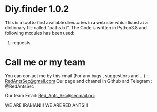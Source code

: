 # Diy.finder 1.0.2
This is a tool to find available directories in a web site which listed at a dictionary file called "paths.txt".
The Code is written in Python3.8 and following modules has been 
used:
1) requests
# Call me or my team
You can contact me by this email (For any bugs , suggestions and ...) : RedAntsSec@gmail.com
Our page and channel in Github and Telegram : @RedAntsSec

Our team Email: Red_Ants_Sec@secmail.pro

WE ARE IRANIAN!!! WE ARE RED ANTS!!!
